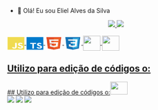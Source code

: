 - 👋 Olá! Eu sou Eliel Alves da Silva
<div align="center">
  <a href="https://github.com/ElielAlves42">
  <img height="150em" src="https://github-readme-stats.vercel.app/api?username=ElielAlves42&show_icons=true&theme=dark&include_all_commits=true&count_private=true"/>
  <img height="150em" src="https://github-readme-stats.vercel.app/api/top-langs/?username=ElielAlves42&layout=compact&langs_count=7&theme=dark"/>
</div>
  
<div style="display: inline_block"><br>
  <img align="center" alt="Rafa-Js" height="30" width="40" src="https://raw.githubusercontent.com/devicons/devicon/master/icons/javascript/javascript-plain.svg">
  <img align="center" alt="Rafa-Ts" height="30" width="40" src="https://raw.githubusercontent.com/devicons/devicon/master/icons/typescript/typescript-plain.svg">
  <img align="center" alt="Rafa-HTML" height="30" width="40" src="https://raw.githubusercontent.com/devicons/devicon/master/icons/html5/html5-original.svg">
  <img align="center" alt="Rafa-CSS" height="30" width="40" src="https://raw.githubusercontent.com/devicons/devicon/master/icons/css3/css3-original.svg">
  <img align="center" height="35" width="40" src="https://cdn.jsdelivr.net/gh/devicons/devicon/icons/bootstrap/bootstrap-original.svg" />
  <img align="center" height="35" width="40" src="https://cdn.jsdelivr.net/gh/devicons/devicon/icons/nodejs/nodejs-original-wordmark.svg" />
                  
</div>
  
  ## Utilizo para edição de códigos o:
  <div> 
     ## Utilizo para edição de códigos o:<img height="30" width="40" src="https://cdn.jsdelivr.net/gh/devicons/devicon/icons/vscode/vscode-original-wordmark.svg" />
  </div>
 
<div> 
  <a href="https://www.instagram.com/eliel_alves42" target="_blank"><img src="https://img.shields.io/badge/-Instagram-%23E4405F?style=for-the-badge&logo=instagram&logoColor=white" target="_blank"></a>
  <a href = "mailto:elielalves2013@gmail.com"><img src="https://img.shields.io/badge/-Gmail-%23333?style=for-the-badge&logo=gmail&logoColor=white" target="_blank"></a>
  <a href="https://www.linkedin.com/in/eliel-alves-da-silva-91665a223" target="_blank"><img src="https://img.shields.io/badge/-LinkedIn-%230077B5?style=for-the-badge&logo=linkedin&logoColor=white" target="_blank"></a> 

  
 </div>
  
  

